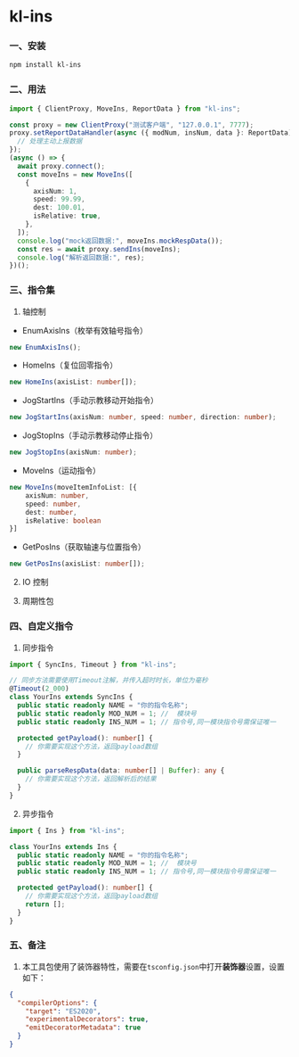 # kl-ins

### 一、安装

```bash
npm install kl-ins
```

### 二、用法

```typescript
import { ClientProxy, MoveIns, ReportData } from "kl-ins";

const proxy = new ClientProxy("测试客户端", "127.0.0.1", 7777);
proxy.setReportDataHandler(async ({ modNum, insNum, data }: ReportData) => {
  // 处理主动上报数据
});
(async () => {
  await proxy.connect();
  const moveIns = new MoveIns([
    {
      axisNum: 1,
      speed: 99.99,
      dest: 100.01,
      isRelative: true,
    },
  ]);
  console.log("mock返回数据:", moveIns.mockRespData());
  const res = await proxy.sendIns(moveIns);
  console.log("解析返回数据:", res);
})();
```

### 三、指令集

1. 轴控制

- EnumAxisIns（枚举有效轴号指令）

```typescript
new EnumAxisIns();
```

- HomeIns（复位回零指令）

```typescript
new HomeIns(axisList: number[]);
```

- JogStartIns（手动示教移动开始指令）

```typescript
new JogStartIns(axisNum: number, speed: number, direction: number);
```

- JogStopIns（手动示教移动停止指令）

```typescript
new JogStopIns(axisNum: number);
```

- MoveIns（运动指令）

```typescript
new MoveIns(moveItemInfoList: [{
    axisNum: number,
    speed: number,
    dest: number,
    isRelative: boolean
}]
```

- GetPosIns（获取轴速与位置指令）

```typescript
new GetPosIns(axisList: number[]);
```

2. IO 控制

3. 周期性包

### 四、自定义指令

1. 同步指令

```typescript
import { SyncIns, Timeout } from "kl-ins";

// 同步方法需要使用Timeout注解，并传入超时时长，单位为毫秒
@Timeout(2_000)
class YourIns extends SyncIns {
  public static readonly NAME = "你的指令名称";
  public static readonly MOD_NUM = 1; //  模块号
  public static readonly INS_NUM = 1; // 指令号,同一模块指令号需保证唯一

  protected getPayload(): number[] {
    // 你需要实现这个方法，返回payload数组
  }

  public parseRespData(data: number[] | Buffer): any {
    // 你需要实现这个方法，返回解析后的结果
  }
}
```

2. 异步指令

```typescript
import { Ins } from "kl-ins";

class YourIns extends Ins {
  public static readonly NAME = "你的指令名称";
  public static readonly MOD_NUM = 1; //  模块号
  public static readonly INS_NUM = 1; // 指令号,同一模块指令号需保证唯一

  protected getPayload(): number[] {
    // 你需要实现这个方法，返回payload数组
    return [];
  }
}
```

### 五、备注

1. 本工具包使用了装饰器特性，需要在`tsconfig.json`中打开**装饰器**设置，设置如下：

```json
{
  "compilerOptions": {
    "target": "ES2020",
    "experimentalDecorators": true,
    "emitDecoratorMetadata": true
  }
}
```
